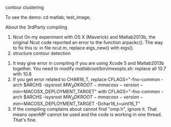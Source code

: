 contour clustering

To see the demo:
cd matlab;
test_image;

About the 3rdParty compiling
1. Ncut
On my experiment with OS X (Maverick) and Matlab2013b, the original Ncut code reported an error to the function arpackc(). The way to fix this is: in file ncut.m, replace eigs_new() with eigs().
2. structure contour detection
1) It may give error in compiling if you are using Xcode 5 and Matlab2013b together. You need to modify $matlabroot$/bin/mexopts.sh: replace all 10.7 with 10.8
2) If you get error related to CHAR16_T, replace
CFLAGS="-fno-common -arch $ARCHS -isysroot $MW_SDKROOT -mmacosx-version-min=$MACOSX_DEPLOYMENT_TARGET"
with
CFLAGS="-fno-common -arch $ARCHS -isysroot $MW_SDKROOT -mmacosx-version-min=$MACOSX_DEPLOYMENT_TARGET -Dchar16_t=uint16_T"
3) If the compiling complains about cannot find "omp.h", ignore it. That means openMP cannot be used and the code is working in one thread. That's fine.

